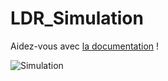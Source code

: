 # LDR_Simulation
Aidez-vous avec [la documentation](https://lilaiguernelala.github.io/LDR_Simulation/) !




![Simulation](https://github.com/lilaiguernelala/LDR_Simulation/blob/main/docs/source/assets/images/gif1.gif "Drone Painting scene")
